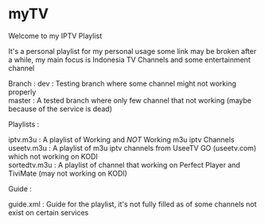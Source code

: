 # myTV

Welcome to my IPTV Playlist

It's a personal playlist for my personal usage some link may be broken after a while, my main focus is Indonesia TV Channels and some entertainment channel

Branch :
dev : Testing branch where some channel might not working properly                                                                 
master : A tested branch where only few channel that not working (maybe because of the service is dead)

Playlists :

iptv.m3u : A playlist of Working and *NOT* Working m3u iptv Channels                                                                    
useetv.m3u : A playlist of m3u iptv channels from UseeTV GO (useetv.com) which not working on KODI                                                                
sortedtv.m3u : A playlist of channel that working on Perfect Player and TiviMate (may not working on KODI)

Guide :

guide.xml : Guide for the playlist, it's not fully filled as of some channels not exist on certain services
